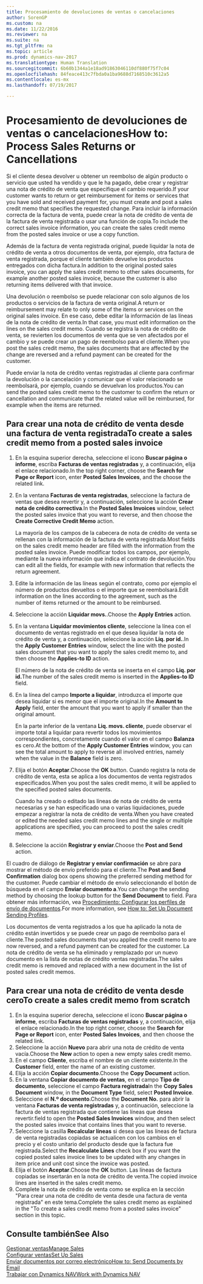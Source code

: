 ```yaml
---
title: Procesamiento de devoluciones de ventas o cancelaciones
author: SorenGP
ms.custom: na
ms.date: 11/22/2016
ms.reviewer: na
ms.suite: na
ms.tgt_pltfrm: na
ms.topic: article
ms.prod: dynamics-nav-2017
ms.translationtype: Human Translation
ms.sourcegitcommit: 6b60b1344a1e18ad91863046110df880f75f7c04
ms.openlocfilehash: 84feace413c7fbda0a1ba9688d7168510c3612a5
ms.contentlocale: es-mx
ms.lasthandoff: 07/19/2017

---
```


# <a name="how-to-process-sales-returns-or-cancellations"></a><span data-ttu-id="c2804-102">Procesamiento de devoluciones de ventas o cancelaciones</span><span class="sxs-lookup"><span data-stu-id="c2804-102">How to: Process Sales Returns or Cancellations</span></span>
<span data-ttu-id="c2804-103">Si el cliente desea devolver u obtener un reembolso de algún producto o servicio que usted ha vendido y que le ha pagado, debe crear y registrar una nota de crédito de venta que especifique el cambio requerido.</span><span class="sxs-lookup"><span data-stu-id="c2804-103">If your customer wants to return or get reimbursement for items or services that you have sold and received payment for, you must create and post a sales credit memo that specifies the requested change.</span></span> <span data-ttu-id="c2804-104">Para incluir la información correcta de la factura de venta, puede crear la nota de crédito de venta de la factura de venta registrada o usar una función de copia.</span><span class="sxs-lookup"><span data-stu-id="c2804-104">To include the correct sales invoice information, you can create the sales credit memo from the posted sales invoice or use a copy function.</span></span>

<span data-ttu-id="c2804-105">Además de la factura de venta registrada original, puede liquidar la nota de crédito de venta a otros documentos de venta, por ejemplo, otra factura de venta registrada, porque el cliente también devuelve los productos entregados con dicha factura.</span><span class="sxs-lookup"><span data-stu-id="c2804-105">In addition to the original posted sales invoice, you can apply the sales credit memo to other sales documents, for example another posted sales invoice, because the customer is also returning items delivered with that invoice.</span></span>

<span data-ttu-id="c2804-106">Una devolución o reembolso se puede relacionar con solo algunos de los productos o servicios de la factura de venta original.</span><span class="sxs-lookup"><span data-stu-id="c2804-106">A return or reimbursement may relate to only some of the items or services on the original sales invoice.</span></span> <span data-ttu-id="c2804-107">En ese caso, debe editar la información de las líneas de la nota de crédito de venta.</span><span class="sxs-lookup"><span data-stu-id="c2804-107">In that case, you must edit information on the lines on the sales credit memo.</span></span> <span data-ttu-id="c2804-108">Cuando se registra la nota de crédito de venta, se revierten los documentos de venta que se ven afectados por el cambio y se puede crear un pago de reembolso para el cliente.</span><span class="sxs-lookup"><span data-stu-id="c2804-108">When you post the sales credit memo, the sales documents that are affected by the change are reversed and a refund payment can be created for the customer.</span></span>

<span data-ttu-id="c2804-109">Puede enviar la nota de crédito ventas registradas al cliente para confirmar la devolución o la cancelación y comunicar que el valor relacionado se reembolsará, por ejemplo, cuando se devuelvan los productos.</span><span class="sxs-lookup"><span data-stu-id="c2804-109">You can send the posted sales credit memo to the customer to confirm the return or cancellation and communicate that the related value will be reimbursed, for example when the items are returned.</span></span>

## <a name="to-create-a-sales-credit-memo-from-a-posted-sales-invoice"></a><span data-ttu-id="c2804-110">Para crear una nota de crédito de venta desde una factura de venta registrada</span><span class="sxs-lookup"><span data-stu-id="c2804-110">To create a sales credit memo from a posted sales invoice</span></span>
1. <span data-ttu-id="c2804-111">En la esquina superior derecha, seleccione el icono **Buscar página o informe**, escriba **Facturas de ventas registradas** y, a continuación, elija el enlace relacionado.</span><span class="sxs-lookup"><span data-stu-id="c2804-111">In the top right corner, choose the **Search for Page or Report** icon, enter **Posted Sales Invoices**, and the choose the related link.</span></span>  
2. <span data-ttu-id="c2804-112">En la ventana **Facturas de venta registradas**, seleccione la factura de ventas que desea revertir y, a continuación, seleccione la acción **Crear nota de crédito correctiva**.</span><span class="sxs-lookup"><span data-stu-id="c2804-112">In the **Posted Sales Invoices** window, select the posted sales invoice that you want to reverse, and then choose the **Create Corrective Credit Memo** action.</span></span>

    <span data-ttu-id="c2804-113">La mayoría de los campos de la cabecera de nota de crédito de venta se rellenan con la información de la factura de venta registrada.</span><span class="sxs-lookup"><span data-stu-id="c2804-113">Most fields on the sales credit memo header are filled with the information from the posted sales invoice.</span></span> <span data-ttu-id="c2804-114">Puede modificar todos los campos, por ejemplo, mediante la nueva información que indica el contrato de devolución.</span><span class="sxs-lookup"><span data-stu-id="c2804-114">You can edit all the fields, for example with new information that reflects the return agreement.</span></span>
3. <span data-ttu-id="c2804-115">Edite la información de las líneas según el contrato, como por ejemplo el número de productos devueltos o el importe que se reembolsará.</span><span class="sxs-lookup"><span data-stu-id="c2804-115">Edit information on the lines according to the agreement, such as the number of items returned or the amount to be reimbursed.</span></span>
4. <span data-ttu-id="c2804-116">Seleccione la acción **Liquidar movs.**.</span><span class="sxs-lookup"><span data-stu-id="c2804-116">Choose the **Apply Entries** action.</span></span>
5. <span data-ttu-id="c2804-117">En la ventana **Liquidar movimientos cliente**, seleccione la línea con el documento de ventas registrado en el que desea liquidar la nota de crédito de venta y, a continuación, seleccione la acción **Liq. por id.**.</span><span class="sxs-lookup"><span data-stu-id="c2804-117">In the **Apply Customer Entries** window, select the line with the posted sales document that you want to apply the sales credit memo to, and then choose the **Applies-to ID** action.</span></span>

    <span data-ttu-id="c2804-118">El número de la nota de crédito de venta se inserta en el campo **Liq. por id.**</span><span class="sxs-lookup"><span data-stu-id="c2804-118">The number of the sales credit memo is inserted in the **Applies-to ID** field.</span></span>  
6. <span data-ttu-id="c2804-119">En la línea del campo **Importe a liquidar**, introduzca el importe que desea liquidar si es menor que el importe original.</span><span class="sxs-lookup"><span data-stu-id="c2804-119">In the **Amount to Apply** field, enter the amount that you want to apply if smaller than the original amount.</span></span>

    <span data-ttu-id="c2804-120">En la parte inferior de la ventana **Liq. movs. cliente**, puede observar el importe total a liquidar para revertir todos los movimientos correspondientes, concretamente cuando el valor en el campo **Balanza** es cero.</span><span class="sxs-lookup"><span data-stu-id="c2804-120">At the bottom of the **Apply Customer Entries** window, you can see the total amount to apply to reverse all involved entries, namely when the value in the **Balance** field is zero.</span></span>  
7. <span data-ttu-id="c2804-121">Elija el botón **Aceptar**.</span><span class="sxs-lookup"><span data-stu-id="c2804-121">Choose the **OK** button.</span></span> <span data-ttu-id="c2804-122">Cuando registra la nota de crédito de venta, esta se aplica a los documentos de venta registrados especificados.</span><span class="sxs-lookup"><span data-stu-id="c2804-122">When you post the sales credit memo, it will be applied to the specified posted sales documents.</span></span>

    <span data-ttu-id="c2804-123">Cuando ha creado o editado las líneas de nota de crédito de venta necesarias y se han especificado una o varias liquidaciones, puede empezar a registrar la nota de crédito de venta.</span><span class="sxs-lookup"><span data-stu-id="c2804-123">When you have created or edited the needed sales credit memo lines and the single or multiple applications are specified, you can proceed to post the sales credit memo.</span></span>
8. <span data-ttu-id="c2804-124">Seleccione la acción **Registrar y enviar**.</span><span class="sxs-lookup"><span data-stu-id="c2804-124">Choose the **Post and Send** action.</span></span>

<span data-ttu-id="c2804-125">El cuadro de diálogo de **Registrar y enviar confirmación** se abre para mostrar el método de envío preferido para el cliente.</span><span class="sxs-lookup"><span data-stu-id="c2804-125">The **Post and Send Confirmation** dialog box opens showing the preferred sending method for the customer.</span></span> <span data-ttu-id="c2804-126">Puede cambiar el método de envío seleccionando el botón de búsqueda en el campo **Enviar documento a**.</span><span class="sxs-lookup"><span data-stu-id="c2804-126">You can change the sending method by choosing the lookup button for the **Send Document** to field.</span></span> <span data-ttu-id="c2804-127">Para obtener más información, vea [Procedimiento: Configurar los perfiles de envío de documentos](sales-how-setup-document-send-profiles.md).</span><span class="sxs-lookup"><span data-stu-id="c2804-127">For more information, see [How to: Set Up Document Sending Profiles](sales-how-setup-document-send-profiles.md).</span></span>

<span data-ttu-id="c2804-128">Los documentos de venta registrados a los que ha aplicado la nota de crédito están invertidos y se puede crear un pago de reembolso para el cliente.</span><span class="sxs-lookup"><span data-stu-id="c2804-128">The posted sales documents that you applied the credit memo to are now reversed, and a refund payment can be created for the customer.</span></span> <span data-ttu-id="c2804-129">La nota de crédito de venta se ha eliminado y remplazado por un nuevo documento en la lista de notas de crédito ventas registradas.</span><span class="sxs-lookup"><span data-stu-id="c2804-129">The sales credit memo is removed and replaced with a new document in the list of posted sales credit memos.</span></span>

## <a name="to-create-a-sales-credit-memo-from-scratch"></a><span data-ttu-id="c2804-130">Para crear una nota de crédito de venta desde cero</span><span class="sxs-lookup"><span data-stu-id="c2804-130">To create a sales credit memo from scratch</span></span>
1. <span data-ttu-id="c2804-131">En la esquina superior derecha, seleccione el icono **Buscar página o informe**, escriba **Facturas de ventas registradas** y, a continuación, elija el enlace relacionado.</span><span class="sxs-lookup"><span data-stu-id="c2804-131">In the top right corner, choose the **Search for Page or Report** icon, enter **Posted Sales Invoices**, and then choose the related link.</span></span>
2. <span data-ttu-id="c2804-132">Seleccione la acción **Nuevo** para abrir una nota de crédito de venta vacía.</span><span class="sxs-lookup"><span data-stu-id="c2804-132">Choose the **New** action to open a new empty sales credit memo.</span></span>
3. <span data-ttu-id="c2804-133">En el campo **Cliente**, escriba el nombre de un cliente existente.</span><span class="sxs-lookup"><span data-stu-id="c2804-133">In the **Customer** field, enter the name of an existing customer.</span></span>
4. <span data-ttu-id="c2804-134">Elija la acción **Copiar documento**.</span><span class="sxs-lookup"><span data-stu-id="c2804-134">Choose the **Copy Document** action.</span></span>
5. <span data-ttu-id="c2804-135">En la ventana **Copiar documento de ventas**, en el campo **Tipo de documento**, seleccione el campo **Factura registrada**</span><span class="sxs-lookup"><span data-stu-id="c2804-135">In the **Copy Sales Document** window, in the **Document Type** field, select **Posted Invoice**.</span></span>
6. <span data-ttu-id="c2804-136">Seleccione el **N.º documento**.</span><span class="sxs-lookup"><span data-stu-id="c2804-136">Choose the **Document No.**</span></span> <span data-ttu-id="c2804-137">para abrir la ventana **Facturas de venta registradas** y, a continuación, seleccione la factura de ventas registrada que contiene las líneas que desea revertir.</span><span class="sxs-lookup"><span data-stu-id="c2804-137">field to open the **Posted Sales Invoices** window, and then select the posted sales invoice that contains lines that you want to reverse.</span></span>
7. <span data-ttu-id="c2804-138">Seleccione la casilla **Recalcular líneas** si desea que las líneas de factura de venta registradas copiadas se actualicen con los cambios en el precio y el costo unitario del producto desde que la factura fue registrada.</span><span class="sxs-lookup"><span data-stu-id="c2804-138">Select the **Recalculate Lines** check box if you want the copied posted sales invoice lines to be updated with any changes in item price and unit cost since the invoice was posted.</span></span>
8. <span data-ttu-id="c2804-139">Elija el botón **Aceptar**.</span><span class="sxs-lookup"><span data-stu-id="c2804-139">Choose the **OK** button.</span></span> <span data-ttu-id="c2804-140">Las líneas de factura copiadas se insertarán en la nota de crédito de venta.</span><span class="sxs-lookup"><span data-stu-id="c2804-140">The copied invoice lines are inserted in the sales credit memo.</span></span>
9. <span data-ttu-id="c2804-141">Complete la nota de crédito de venta como se explica en la sección "Para crear una nota de crédito de venta desde una factura de venta registrada" en este tema.</span><span class="sxs-lookup"><span data-stu-id="c2804-141">Complete the sales credit memo as explained in the "To create a sales credit memo from a posted sales invoice" section in this topic.</span></span>

## <a name="see-also"></a><span data-ttu-id="c2804-142">Consulte también</span><span class="sxs-lookup"><span data-stu-id="c2804-142">See Also</span></span>  
[<span data-ttu-id="c2804-143">Gestionar ventas</span><span class="sxs-lookup"><span data-stu-id="c2804-143">Manage Sales</span></span>](sales-manage-sales.md)  
[<span data-ttu-id="c2804-144">Configurar ventas</span><span class="sxs-lookup"><span data-stu-id="c2804-144">Set Up Sales</span></span>](sales-setup-sales.md)  
[<span data-ttu-id="c2804-145">Enviar documentos por correo electrónico</span><span class="sxs-lookup"><span data-stu-id="c2804-145">How to: Send Documents by Email</span></span>](ui-how-send-documents-email.md)  
[<span data-ttu-id="c2804-146">Trabajar con Dynamics NAV</span><span class="sxs-lookup"><span data-stu-id="c2804-146">Work with Dynamics NAV</span></span>](ui-work-product.md)

